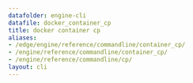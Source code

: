 ```yaml
---
datafolder: engine-cli
datafile: docker_container_cp
title: docker container cp
aliases:
- /edge/engine/reference/commandline/container_cp/
- /engine/reference/commandline/container_cp/
- /engine/reference/commandline/cp/
layout: cli
---
```


<!--
此页面是根据 Docker 源代码自动生成的。如果您想建议更改此处显示的文本，请在 GitHub 上的源代码仓库中打开一个工单或拉取请求：

https://github.com/docker/cli
-->
